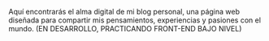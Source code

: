 Aquí encontrarás el alma digital de mi blog personal, una página web diseñada para compartir mis pensamientos, experiencias y pasiones con el mundo. (EN DESARROLLO, PRACTICANDO FRONT-END BAJO NIVEL)
